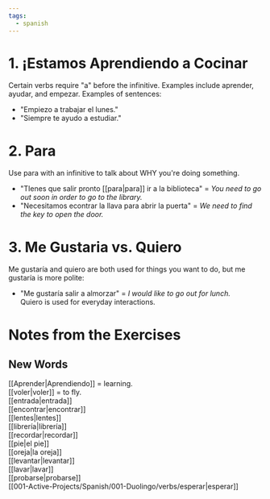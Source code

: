 ```yaml
---
tags:
  - spanish
---
```


# 1. ¡Estamos Aprendiendo a Cocinar

Certain verbs require "a" before the infinitive. Examples include aprender, ayudar, and empezar. Examples of sentences:

 - "Empiezo a trabajar el lunes."
 - "Siempre te ayudo a estudiar."
 

# 2. Para

 Use para with an infinitive to talk about WHY you're doing something.

 - "TIenes que salir pronto [[para|para]] ir a la biblioteca" = *You need to go out soon in order to go to the library.*
 - "Necesitamos econtrar la llava para abrir la puerta" = *We need to find the key to open the door.*
 

# 3. Me Gustaria vs. Quiero

 Me gustaría and quiero are both used for things you want to do, but me gustaría is more polite:

 - "Me gustaría salir a almorzar" = *I would like to go out for lunch.*  
Quiero is used for everyday interactions.

# Notes from the Exercises

## New Words

[[Aprender|Aprendiendo]] = learning.  
[[voler|voler]] = to fly.  
[[entrada|entrada]]  
[[encontrar|encontrar]]  
[[lentes|lentes]]  
[[librería|librería]]  
[[recordar|recordar]]  
[[pie|el pie]]  
[[oreja|la oreja]]  
[[levantar|levantar]]  
[[lavar|lavar]]  
[[probarse|probarse]]  
[[001-Active-Projects/Spanish/001-Duolingo/verbs/esperar|esperar]]
